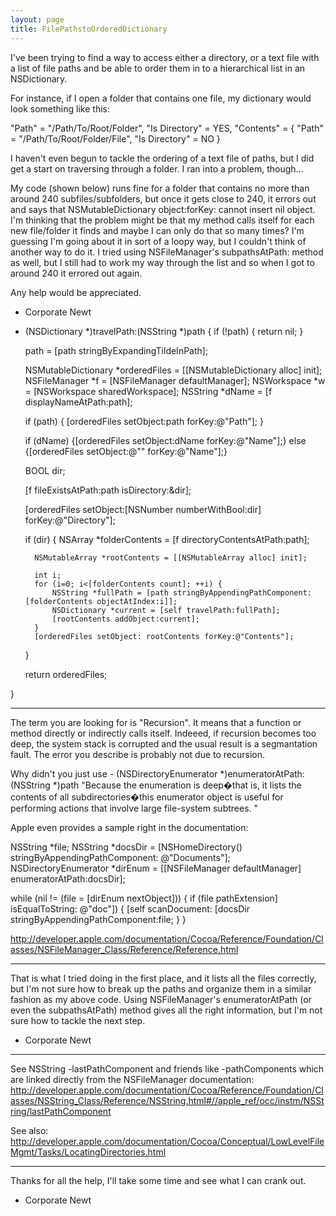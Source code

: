```yaml
---
layout: page
title: FilePathstoOrderedDictionary
---
```


I've been trying to find a way to access either a directory, or a text file with a list of file paths and be able to order them in to a hierarchical list in an NSDictionary.

For instance, if I open a folder that contains one file, my dictionary would look something like this:

    
"Path" = "/Path/To/Root/Folder",
"Is Directory" = YES,
"Contents" = { "Path" = "/Path/To/Root/Folder/File",
               "Is Directory" = NO }


I haven't even begun to tackle the ordering of a text file of paths, but I did get a start on traversing through a folder.  I ran into a problem, though...

My code (shown below) runs fine for a folder that contains no more than around 240 subfiles/subfolders, but once it gets close to 240, it errors out and says that NSMutableDictionary object:forKey: cannot insert nil object.  I'm thinking that the problem might be that my method calls itself for each new file/folder it finds and maybe I can only do that so many times?  I'm guessing I'm going about it in sort of a loopy way, but I couldn't think of another way to do it.  I tried using NSFileManager's subpathsAtPath: method as well, but I still had to work my way through the list and so when I got to around 240 it errored out again.

Any help would be appreciated.

- Corporate Newt


    
- (NSDictionary *)travelPath:(NSString *)path {
	if (!path) { return nil; }
	
	path = [path stringByExpandingTildeInPath];
		
	NSMutableDictionary *orderedFiles = [[NSMutableDictionary alloc] init];
	NSFileManager *f = [NSFileManager defaultManager];
	NSWorkspace *w = [NSWorkspace sharedWorkspace];
	NSString *dName = [f displayNameAtPath:path];
	
	if (path) { [orderedFiles setObject:path forKey:@"Path"]; }
	
	if (dName) {[orderedFiles setObject:dName forKey:@"Name"];}
	else {[orderedFiles setObject:@"" forKey:@"Name"];}
	
	BOOL dir;
	
	[f fileExistsAtPath:path isDirectory:&dir];
	
	[orderedFiles setObject:[NSNumber numberWithBool:dir] forKey:@"Directory"];
	
	if (dir) {
		NSArray *folderContents = [f directoryContentsAtPath:path];
		
		NSMutableArray *rootContents = [[NSMutableArray alloc] init];
		
		int i;
		for (i=0; i<[folderContents count]; ++i) {
			NSString *fullPath = [path stringByAppendingPathComponent:[folderContents objectAtIndex:i]];
			NSDictionary *current = [self travelPath:fullPath];
			[rootContents addObject:current];
		}
		[orderedFiles setObject: rootContents forKey:@"Contents"];
	}
		
	return orderedFiles;
	
}

----
The term you are looking for is "Recursion".  It means that a function or method directly or indirectly calls itself.  Indeeed, if recursion becomes too deep, the system stack is corrupted and the usual result is a segmantation fault.  The error you describe is probably not due to recursion.

Why didn't you just use - (NSDirectoryEnumerator *)enumeratorAtPath:(NSString *)path  "Because the enumeration is deep�that is, it lists the contents of all subdirectories�this enumerator object is useful for performing actions that involve large file-system subtrees. "

Apple even provides a sample right in the documentation:

    
NSString *file; 
NSString *docsDir = [NSHomeDirectory() stringByAppendingPathComponent:  @"Documents"]; 
NSDirectoryEnumerator *dirEnum = 
    [[NSFileManager defaultManager] enumeratorAtPath:docsDir]; 
  
while (nil != (file = [dirEnum nextObject])) { 
    if (file pathExtension] isEqualToString: @"doc"]) { 
        [self scanDocument: [docsDir stringByAppendingPathComponent:file; 
    } 
} 


http://developer.apple.com/documentation/Cocoa/Reference/Foundation/Classes/NSFileManager_Class/Reference/Reference.html

----

That is what I tried doing in the first place, and it lists all the files correctly, but I'm not sure how to break up the paths and organize them in a similar fashion as my above code.  Using NSFileManager's enumeratorAtPath (or even the subpathsAtPath) method gives all the right information, but I'm not sure how to tackle the next step.

- Corporate Newt
----
See NSString -lastPathComponent and friends like -pathComponents which are linked directly from the NSFileManager documentation:
http://developer.apple.com/documentation/Cocoa/Reference/Foundation/Classes/NSString_Class/Reference/NSString.html#//apple_ref/occ/instm/NSString/lastPathComponent

See also: http://developer.apple.com/documentation/Cocoa/Conceptual/LowLevelFileMgmt/Tasks/LocatingDirectories.html

----

Thanks for all the help, I'll take some time and see what I can crank out.

- Corporate Newt

